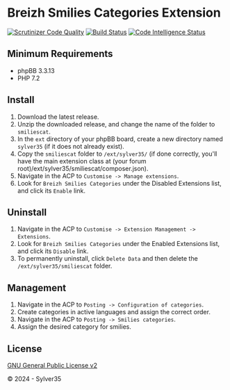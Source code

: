 # Breizh Smilies Categories Extension

[![Scrutinizer Code Quality](https://scrutinizer-ci.com/g/Sylver35/smiliescat/badges/quality-score.png?b=master)](https://scrutinizer-ci.com/g/Sylver35/smiliescat/?branch=master)
[![Build Status](https://scrutinizer-ci.com/g/Sylver35/smiliescat/badges/build.png?b=master)](https://scrutinizer-ci.com/g/Sylver35/smiliescat/build-status/master)
[![Code Intelligence Status](https://scrutinizer-ci.com/g/Sylver35/smiliescat/badges/code-intelligence.svg?b=master)](https://scrutinizer-ci.com/code-intelligence)

## Minimum Requirements
* phpBB 3.3.13
* PHP 7.2

## Install
1. Download the latest release.
2. Unzip the downloaded release, and change the name of the folder to `smiliescat`.
3. In the `ext` directory of your phpBB board, create a new directory named `sylver35` (if it does not already exist).
4. Copy the `smiliescat` folder to `/ext/sylver35/` (if done correctly, you'll have the main extension class at (your forum root)/ext/sylver35/smiliescat/composer.json).
5. Navigate in the ACP to `Customise -> Manage extensions`.
6. Look for `Breizh Smilies Categories` under the Disabled Extensions list, and click its `Enable` link.

## Uninstall
1. Navigate in the ACP to `Customise -> Extension Management -> Extensions`.
2. Look for `Breizh Smilies Categories` under the Enabled Extensions list, and click its `Disable` link.
3. To permanently uninstall, click `Delete Data` and then delete the `/ext/sylver35/smiliescat` folder.

## Management
1. Navigate in the ACP to `Posting -> Configuration of categories`.
2. Create categories in active languages and assign the correct order.
3. Navigate in the ACP to `Posting -> Smilies categories`.
4. Assign the desired category for smilies.

## License
[GNU General Public License v2](http://opensource.org/licenses/GPL-2.0)

© 2024 - Sylver35